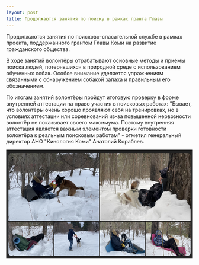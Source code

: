 ```yaml
---
layout: post
title: Продолжаются занятия по поиску в рамках гранта Главы
---
```


Продолжаются занятия по поисково-спасательной службе в рамках проекта, поддержанного грантом Главы Коми на развитие гражданского общества.

В ходе занятий волонтёры отрабатывают основные методы и приёмы поиска людей, потерявшихся в природной среде с использованием обученных собак. Особое внимание уделяется упражнениям связанными с обнаружением собакой запаха и правильным его обозначением.

По итогам занятий волонтёры пройдут итоговую проверку в форме внутренней аттестации на право участия в поисковых работах: "Бывает, что волонтёры очень хорошо проявляют себя на тренировках, но в условиях аттестации или соревнований из-за повышенной нервозности волонтёр не показывает своего максимума. Поэтому внутренняя аттестация является важным элементом проверки готовности волонтёра к реальным поисковым работам" - отметил генеральный директор АНО "Кинология Коми" Анатолий Кораблев.

![Занятия по поиску](/images/gg_130323.png)

